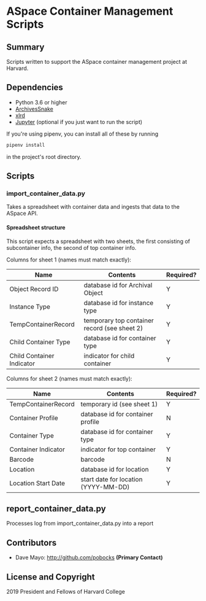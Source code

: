 # ASpace Container Management Scripts

## Summary

Scripts written to support the ASpace container management project at Harvard.

## Dependencies

- Python 3.6 or higher
- [ArchivesSnake](https://github.com/archivesspace-labs/ArchivesSnake)
- [xlrd](https://xlrd.readthedocs.io/en/latest/)
- [Jupyter](https://jupyter.org/) (optional if you just want to run the script)

If you're using pipenv, you can install all of these by running

``` sh
pipenv install
```

in the project's root directory.

## Scripts

### import_container_data.py

Takes a spreadsheet with container data and ingests that data to the ASpace API.

#### Spreadsheet structure

This script expects a spreadsheet with two sheets, the first consisting of subcontainer info, the second of top container info.

Columns for sheet 1 (names must match exactly):

| **Name**                  | **Contents**                                 | **Required?** |
|---------------------------|----------------------------------------------|---------------|
| Object Record ID          | database id for Archival Object              | Y             |
| Instance Type             | database id for instance type                | Y             |
| TempContainerRecord       | temporary top container record (see sheet 2) | Y             |
| Child Container Type      | database id for container type               | Y             |
| Child Container Indicator | indicator for child container                | Y             |

Columns for sheet 2 (names must match exactly):

| **Name**            | **Contents**                         | **Required?** |
|---------------------|--------------------------------------|---------------|
| TempContainerRecord | temporary id (see sheet 1)           | Y             |
| Container Profile   | database id for container profile    | N             |
| Container Type      | database id for container type       | Y             |
| Container Indicator | indicator for top container          | Y             |
| Barcode             | barcode                              | N             |
| Location            | database id for location             | Y             |
| Location Start Date | start date for location (YYYY-MM-DD) | Y             |

## report_container_data.py

Processes log from import_container_data.py into a report

## Contributors

* Dave Mayo: http://github.com/pobocks **(Primary Contact)**

## License and Copyright

2019 President and Fellows of Harvard College
